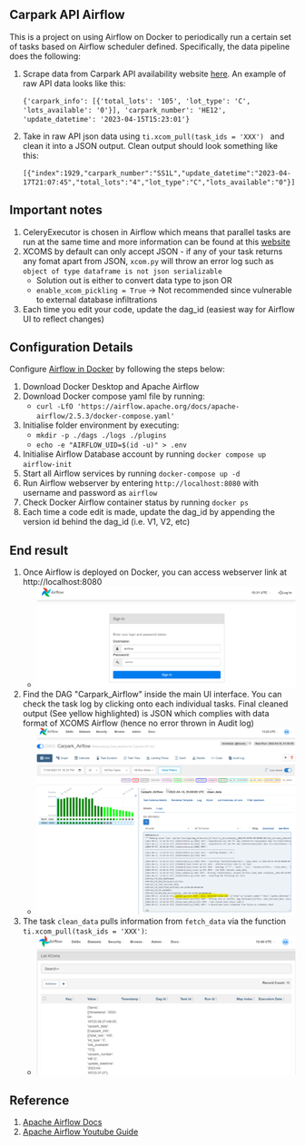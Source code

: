 ## Carpark API Airflow
This is a project on using Airflow on Docker to periodically run a certain set of tasks based on Airflow scheduler defined. Specifically, the data pipeline does the following:
1. Scrape data from Carpark API availability website [here](https://api.data.gov.sg/v1/transport/carpark-availability). An example of raw API data looks like this:
    ```
    {'carpark_info': [{'total_lots': '105', 'lot_type': 'C', 'lots_available': '0'}], 'carpark_number': 'HE12', 'update_datetime': '2023-04-15T15:23:01'}
    ```
2. Take in raw API json data using ```ti.xcom_pull(task_ids = 'XXX') ``` and clean it into a JSON output. Clean output should look something like this:
    ```
    [{"index":1929,"carpark_number":"SS1L","update_datetime":"2023-04-17T21:07:45","total_lots":"4","lot_type":"C","lots_available":"0"}]
    ```
## Important notes
1. CeleryExecutor is chosen in Airflow which means that parallel tasks are run at the same time and more information can be found at this [website](https://hevodata.com/learn/airflow-parallelism/#2) 
2. XCOMS by default can only accept JSON - if any of your task returns any fomat apart from JSON, ```xcom.py``` will throw an error log such as ```object of type dataframe is not json serializable```
    - Solution out is either to convert data type to json OR
    - ```enable_xcom_pickling = True``` -> Not recommended since vulnerable to external database infiltrations
3. Each time you edit your code, update the dag_id (easiest way for Airflow UI to reflect changes)


## Configuration Details
Configure [Airflow in Docker](https://airflow.apache.org/docs/apache-airflow/stable/tutorial/pipeline.html) by following the steps below:
1. Download Docker Desktop and Apache Airflow
2. Download Docker compose yaml file by running:
    - ```curl -LfO 'https://airflow.apache.org/docs/apache-airflow/2.5.3/docker-compose.yaml'```
4. Initialise folder environment by executing:
    - ```mkdir -p ./dags ./logs ./plugins```
    - ```echo -e "AIRFLOW_UID=$(id -u)" > .env```
5. Initialise Airflow Database account by running ```docker compose up airflow-init```
6. Start all Airflow services by running ```docker-compose up -d```
7. Run Airflow webserver by entering ```http://localhost:8080``` with username and password as ```airflow```
8. Check Docker Airflow container status by running ```docker ps```
9. Each time a code edit is made, update the dag_id by appending the version id behind the dag_id (i.e. V1, V2, etc)

## End result
1. Once Airflow is deployed on Docker, you can access webserver link at http://localhost:8080
    - ![plot](Images/Airflow%20login.png)
2. Find the DAG "Carpark_Airflow" inside the main UI interface. You can check the task log by clicking onto each individual tasks. Final cleaned output (See yellow highlighted) is JSON which complies with data format of XCOMS Airflow (hence no error thrown in Audit log)
    - ![plot](Images/Airflow%20DAG.png)
3. The task ```clean_data``` pulls information from ```fetch_data``` via the function ```ti.xcom_pull(task_ids = 'XXX')```:
    - ![plot](Images/Airflow%20TI%20Xcoms.png)


## Reference
1. [Apache Airflow Docs](https://airflow.apache.org/docs/apache-airflow/stable/tutorial/pipeline.html)
2. [Apache Airflow Youtube Guide](https://www.youtube.com/watch?v=K9AnJ9_ZAXE&t=2594s)